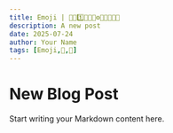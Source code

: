 ```yaml
---
title: Emoji | 📝🫛1️⃣🎨💅🪪⚙️🧊🚀🥣✅🔐
description: A new post
date: 2025-07-24
author: Your Name
tags: [Emoji,🫛,📝]
---
```


# New Blog Post

Start writing your Markdown content here.